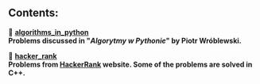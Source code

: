 ## **Contents:**

:snake: **[algorithms_in_python](https://github.com/mateuszk098/python_learning_tools/tree/master/algorithms/algorithms_in_python)** <br /> **Problems discussed in "_Algorytmy w Pythonie_" by Piotr Wróblewski.**

:snake: **[hacker_rank](https://github.com/mateuszk098/python_learning_tools/tree/master/algorithms/hacker_rank)** <br /> **Problems from [HackerRank](https://www.hackerrank.com/domains/algorithms) website. Some of the problems are solved in C++.**
